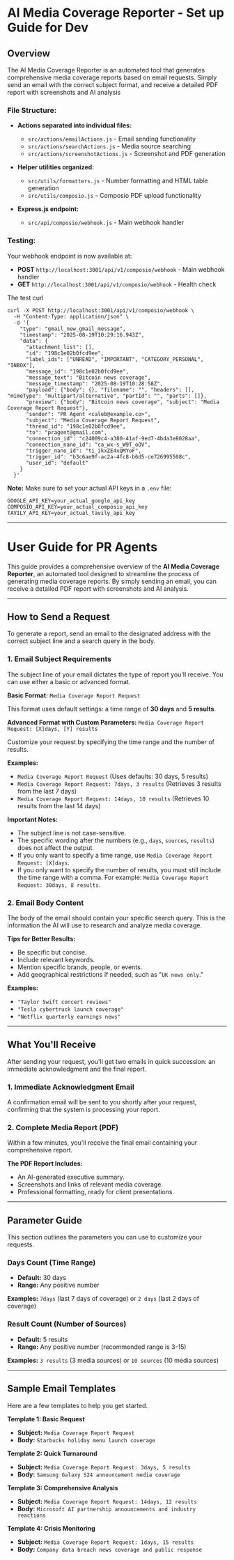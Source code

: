 #  AI Media Coverage Reporter - Set up Guide for Dev

## Overview
The AI Media Coverage Reporter is an automated tool that generates comprehensive media coverage reports based on email requests. Simply send an email with the correct subject format, and receive a detailed PDF report with screenshots and AI analysis

### **File Structure:**
- **Actions separated into individual files:**
  - `src/actions/emailActions.js` - Email sending functionality
  - `src/actions/searchActions.js` - Media source searching
  - `src/actions/screenshotActions.js` - Screenshot and PDF generation

- **Helper utilities organized:**
  - `src/utils/formatters.js` - Number formatting and HTML table generation
  - `src/utils/composio.js` - Composio PDF upload functionality

- **Express.js endpoint:**
  - `src/api/composio/webhook.js` - Main webhook handler 



### **Testing:**
Your webhook endpoint is now available at:
- **POST** `http://localhost:3001/api/v1/composio/webhook` - Main webhook handler
- **GET** `http://localhost:3001/api/v1/composio/webhook` - Health check

The test curl 

```
curl -X POST http://localhost:3001/api/v1/composio/webhook \
  -H "Content-Type: application/json" \
  -d '{
    "type": "gmail_new_gmail_message",
    "timestamp": "2025-08-19T10:29:16.943Z",
    "data": {
      "attachment_list": [],
      "id": "198c1e02b0fcd9ee",
      "label_ids": ["UNREAD", "IMPORTANT", "CATEGORY_PERSONAL", "INBOX"],
      "message_id": "198c1e02b0fcd9ee",
      "message_text": "Bitcoin news coverage",
      "message_timestamp": "2025-08-19T10:28:58Z",
      "payload": {"body": {}, "filename": "", "headers": [], "mimeType": "multipart/alternative", "partId": "", "parts": []},
      "preview": {"body": "Bitcoin news coverage", "subject": "Media Coverage Report Request"},
      "sender": "PR Agent <caleb@example.co>",
      "subject": "Media Coverage Report Request",
      "thread_id": "198c1e02b0fcd9ee",
      "to": "pragent@gmail.com",
      "connection_id": "c24009c4-a380-41af-9ed7-4bda3e8028aa",
      "connection_nano_id": "ca_wx-s_W9T_oOV",
      "trigger_nano_id": "ti_ikxZE4xQMYoF",
      "trigger_id": "b3c6ae9f-ac2a-4fc8-b6d5-ce726995508c",
      "user_id": "default"
    }
  }'
```

**Note:** Make sure to set your actual API keys in a `.env` file:
```
GOOGLE_API_KEY=your_actual_google_api_key
COMPOSIO_API_KEY=your_actual_composio_api_key  
TAVILY_API_KEY=your_actual_tavily_api_key
```

---

# User Guide for PR Agents

This guide provides a comprehensive overview of the **AI Media Coverage Reporter**, an automated tool designed to streamline the process of generating media coverage reports. By simply sending an email, you can receive a detailed PDF report with screenshots and AI analysis.

---

## How to Send a Request

To generate a report, send an email to the designated address with the correct subject line and a search query in the body.

### 1. Email Subject Requirements

The subject line of your email dictates the type of report you'll receive. You can use either a basic or advanced format.

**Basic Format:** `Media Coverage Report Request`

This format uses default settings: a time range of **30 days** and **5 results**.

**Advanced Format with Custom Parameters:** `Media Coverage Report Request: [X]days, [Y] results`

Customize your request by specifying the time range and the number of results.

**Examples:**
* `Media Coverage Report Request` (Uses defaults: 30 days, 5 results)
* `Media Coverage Report Request: 7days, 3 results` (Retrieves 3 results from the last 7 days)
* `Media Coverage Report Request: 14days, 10 results` (Retrieves 10 results from the last 14 days)

**Important Notes:**
* The subject line is not case-sensitive.
* The specific wording after the numbers (e.g., `days`, `sources`, `results`) does not affect the output.
* If you only want to specify a time range, use `Media Coverage Report Request: [X]days`.
* If you only want to specify the number of results, you must still include the time range with a comma. For example: `Media Coverage Report Request: 30days, 8 results`.

### 2. Email Body Content

The body of the email should contain your specific search query. This is the information the AI will use to research and analyze media coverage.

**Tips for Better Results:**
* Be specific but concise.
* Include relevant keywords.
* Mention specific brands, people, or events.
* Add geographical restrictions if needed, such as "`UK news only`."

**Examples:**
* `"Taylor Swift concert reviews"`
* `"Tesla cybertruck launch coverage"`
* `"Netflix quarterly earnings news"`

---

## What You'll Receive

After sending your request, you'll get two emails in quick succession: an immediate acknowledgment and the final report.

### 1. Immediate Acknowledgment Email

A confirmation email will be sent to you shortly after your request, confirming that the system is processing your report.

### 2. Complete Media Report (PDF)

Within a few minutes, you'll receive the final email containing your comprehensive report.

**The PDF Report Includes:**
* An AI-generated executive summary.
* Screenshots and links of relevant media coverage.
* Professional formatting, ready for client presentations.

---

## Parameter Guide

This section outlines the parameters you can use to customize your requests.

### **Days Count (Time Range)**

* **Default:** 30 days
* **Range:** Any positive number

**Examples:** `7days` (last 7 days of coverage) or `2 days` (last 2 days of coverage)

### **Result Count (Number of Sources)**

* **Default:** 5 results
* **Range:** Any positive number (recommended range is 3-15)

**Examples:** `3 results` (3 media sources) or `10 sources` (10 media sources)

---

## Sample Email Templates

Here are a few templates to help you get started.

**Template 1: Basic Request**
* **Subject:** `Media Coverage Report Request`
* **Body:** `Starbucks holiday menu launch coverage`

**Template 2: Quick Turnaround**
* **Subject:** `Media Coverage Report Request: 3days, 5 results`
* **Body:** `Samsung Galaxy S24 announcement media coverage`

**Template 3: Comprehensive Analysis**
* **Subject:** `Media Coverage Report Request: 14days, 12 results`
* **Body:** `Microsoft AI partnership announcements and industry reactions`

**Template 4: Crisis Monitoring**
* **Subject:** `Media Coverage Report Request: 1days, 15 results`
* **Body:** `Company data breach news coverage and public response`